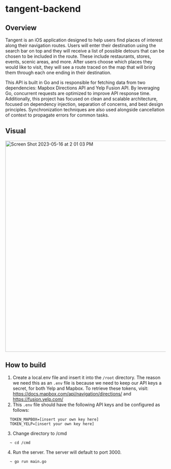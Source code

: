 # tangent-backend

## Overview
Tangent is an iOS application designed to help users find places of interest along their navigation routes. Users will enter their destination using the search bar on top and they will receive a list of possible detours that can be chosen to be included in the route. These include restaurants, stores, events, scenic areas, and more. After users choose which places they would like to visit, they will see a route traced on the map that will bring them through each one ending in their destination.

This API is built in Go and is responsible for fetching data from two dependencies: Mapbox Directions API and Yelp Fusion API. By leveraging Go, concurrent requests are optimized to improve API response time. Additionally, this project has focused on clean and scalable architecture, focused on dependency injection, separation of concerns, and best design principles. Synchronization techniques are also used alongside cancellation of context to propagate errors for common tasks. 

## Visual
<img width="661" alt="Screen Shot 2023-05-16 at 2 01 03 PM" src="https://github.com/dfsantos-source/tangent-backend/assets/64881219/64d4bf10-c489-4865-87b8-080fd3ecf148">

## How to build
1. Create a local.env file and insert it into the `/root` directory. The reason we need this as an `.env` file is because we need to keep our API keys a secret, for both Yelp and Mapbox. To retrieve these tokens, visit: https://docs.mapbox.com/api/navigation/directions/ and https://fusion.yelp.com/ 
2. This `.env` file should have the following API keys and be configured as follows:
```
  TOKEN_MAPBOX=[insert your own key here]
  TOKEN_YELP=[insert your own key here]
```
3. Change directory to /cmd
```
  ~ cd /cmd
```
4. Run the server. The server will default to port 3000. 
```
  ~ go run main.go 
```
